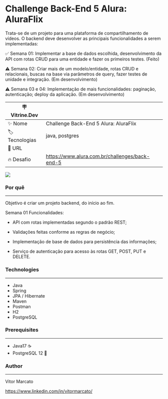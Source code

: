 # Challenge Back-End 5 Alura: AluraFlix

Trata-se de um projeto para uma plataforma de compartilhamento de vídeos. O backend deve desenvolver as principais funcionalidades a serem implementadas:

 :white_check_mark: Semana 01: Implementar a base de dados escolhida, desenvolvimento da API com rotas CRUD para uma entidade e fazer os primeiros testes. (Feito)

 :warning: Semana 02: Criar mais de um modelo/entidade, rotas CRUD e relacionais, buscas na base via parâmetros de query, fazer testes de unidade e integração. (Em desenvolvimento)

 :warning: Semana 03 e 04: Implementação de mais funcionalidades: paginação, autenticação; deploy da aplicação. (Em desenvolvimento)


| :placard: Vitrine.Dev |     |
| -------------  | --- |
| :sparkles: Nome        | Challenge Back-End 5 Alura: AluraFlix
| :label: Tecnologias | java, postgres 
| :rocket: URL         | 
| :fire: Desafio     | https://www.alura.com.br/challenges/back-end-5

<img src="https://www.alura.com.br/artigos/assets/o-que-e-aluraflix/destaque-banner-aluraflix.jpg#vitrinedev">


### Por quê
---

Objetivo é criar um projeto backend, do início ao fim.

Semana 01 Funcionalidades:

 - API com rotas implementadas segundo o padrão REST;

 - Validações feitas conforme as regras de negócio;

 - Implementação de base de dados para persistência das informações;

 - Serviço de autenticação para acesso às rotas GET, POST, PUT e DELETE. 


### Technologies
---

  - Java
  - Spring
  - JPA / Hibernate
  - Maven
  - Postman
  - H2
  - PostgreSQL


### Prerequisites
---

  - Java17 :coffee:
  - PostgreSQL 12 :elephant:
  
  

### Author
---

Vitor Marcato

https://www.linkedin.com/in/vitormarcato/
